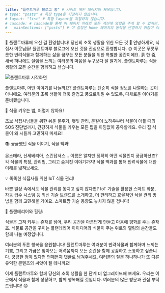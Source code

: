 ```yaml
---
title: "플랜트마루 블로그 홈" # 사이트 메인 페이지의 제목입니다.
# type: "posts" # 특정 type을 지정하지 않습니다.
# layout: "list" # 특정 layout을 지정하지 않습니다.
# cascade: # cascade를 통해 이 페이지 아래의 모든 섹션에 영향을 주게 할 수 있지만,
#   mainSections: ["posts"] # 이 설정은 home 페이지의 동작을 변경하기 위함이 아닙니다.
---
```


🌿 플랜트마루에 오신 걸 환영합니다! 당신의 초록 생활을 위한 모든 것 💚
안녕하세요, 식집사 이웃님들! 플랜트마루 블로그에 오신 것을 진심으로 환영합니다. 🌞 이곳은 푸릇푸릇한 반려식물과 함께하는 삶을 꿈꾸는 모든 분들을 위한 특별한 공간이에요. 흙 한 줌, 새싹 하나에도 설렘을 느끼는 여러분의 마음을 누구보다 잘 알기에, 플랜트마루는 식물 생활의 모든 순간을 함께하고 싶습니다.

![플랜트마루 시작화면](/images/intro.png)

플랜트마루, 어떤 이야기를 나눌까요?
플랜트마루는 단순히 식물 정보를 나열하는 곳이 아니에요. 여러분의 초록 생활이 더욱 즐겁고 풍요로워질 수 있도록, 다채로운 이야기를 준비했습니다.

🌱 식물 키우는 법, 어렵지 않아요!

초보 식집사님들을 위한 쉬운 물주기, 햇빛 관리, 분갈이 노하우부터 식물이 아플 때의 SOS 진단법까지, 건강하게 식물을 키우는 모든 팁을 아낌없이 공유할게요. 우리 집 식물이 왜 시들까 고민하지 마세요!

📚 궁금했던 식물 이야기, 식물 백과!

몬스테라, 산세베리아, 스킨답서스… 이름은 알지만 정확히 어떤 식물인지 궁금하셨죠? 각 식물의 특징, 관리법, 그리고 숨겨진 이야기까지! 식물 백과를 통해 반려식물에 대한 이해를 넓혀보세요.

💡 똑똑한 식집사를 위한 IoT 식물 관리!

바쁜 일상 속에서도 식물 관리를 놓치고 싶지 않다면? IoT 기술을 활용한 스마트 화분, 자동 급수 시스템 등 최신 기술 트렌드를 소개하고, 더 편리하고 효율적인 식물 관리 방법을 함께 고민해볼 거예요. 스마트팜 기술 동향도 놓치지 않을 겁니다!

🏡 플랜테리어와 힐링:

식물은 그저 키우는 존재를 넘어, 우리 공간을 아름답게 만들고 마음에 평화를 주는 존재죠. 식물로 공간을 꾸미는 플랜테리어 아이디어와 식물이 주는 위로와 힐링의 순간들도 함께 나눌 예정입니다.

여러분의 푸른 행복을 응원합니다!
플랜트마루는 여러분이 반려식물과 함께하며 느끼는 기쁨, 그리고 가끔은 찾아오는 어려움까지 모든 순간을 함께 공감하고 소통하고 싶습니다. 궁금한 점이 있다면 언제든지 댓글로 남겨주세요. 여러분의 질문 하나하나가 또 다른 유익한 콘텐츠의 씨앗이 될 테니까요!

이제 플랜트마루와 함께 당신의 초록 생활을 한 단계 더 업그레이드해 보세요. 우리는 이곳에서 식물과 함께 성장하고, 함께 행복해질 것입니다. 여러분의 많은 방문과 관심 부탁드립니다! 😊